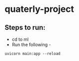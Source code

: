 # quaterly-project

## Steps to run:

- cd to ml
- Run the following - 
```
uvicorn main:app --reload
```
